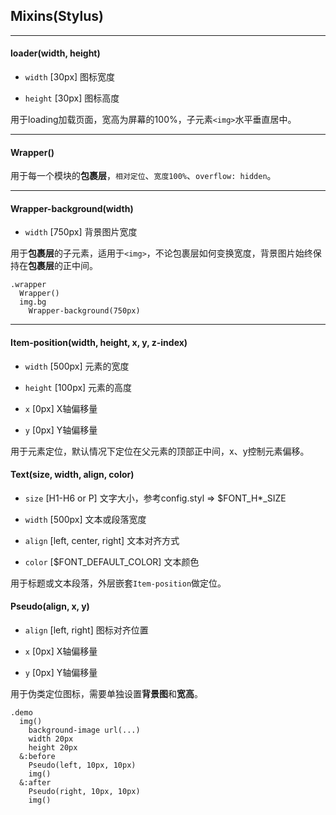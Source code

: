 ## Mixins(Stylus)

---

#### loader(width, height)

- `width` [30px] 图标宽度

- `height` [30px] 图标高度

用于loading加载页面，宽高为屏幕的100%，子元素`<img>`水平垂直居中。

---

#### Wrapper()

用于每一个模块的**包裹层**，`相对定位`、`宽度100%`、`overflow: hidden`。

---

#### Wrapper-background(width)

- `width` [750px] 背景图片宽度

用于**包裹层**的子元素，适用于`<img>`，不论包裹层如何变换宽度，背景图片始终保持在**包裹层**的正中间。

```stylus
.wrapper
  Wrapper()
  img.bg
    Wrapper-background(750px)
```

---

#### Item-position(width, height, x, y, z-index)

- `width` [500px] 元素的宽度

- `height` [100px] 元素的高度

- `x` [0px] X轴偏移量

- `y` [0px] Y轴偏移量

用于元素定位，默认情况下定位在父元素的顶部正中间，x、y控制元素偏移。

#### Text(size, width, align, color)

- `size` [H1-H6 or P] 文字大小，参考config.styl => $FONT_H*_SIZE

- `width` [500px] 文本或段落宽度

- `align` [left, center, right] 文本对齐方式

- `color` [$FONT_DEFAULT_COLOR] 文本颜色

用于标题或文本段落，外层嵌套`Item-position`做定位。

#### Pseudo(align, x, y)

- `align` [left, right] 图标对齐位置

- `x` [0px] X轴偏移量

- `y` [0px] Y轴偏移量

用于伪类定位图标，需要单独设置**背景图**和**宽高**。

```stylus
.demo
  img()
    background-image url(...)
    width 20px
    height 20px
  &:before
    Pseudo(left, 10px, 10px)
    img()
  &:after
    Pseudo(right, 10px, 10px)
    img()
```